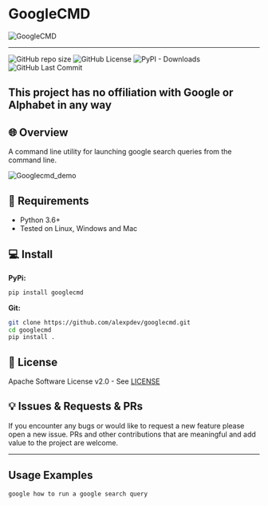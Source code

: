 # GoogleCMD

![GoogleCMD](https://github.com/alexpdev/googlecmd/logo.png)

* * *

![GitHub repo size](https://img.shields.io/github/repo-size/alexpdev/googlecmd?color=orange)
![GitHub License](https://img.shields.io/github/license/alexpdev/googlecmd?color=red&logo=apache)
![PyPI - Downloads](https://img.shields.io/pypi/dm/googlecmd?color=brown)
![GitHub Last Commit](https://badgen.net/github/last-commit/alexpdev/googlecmd?color=blue)

## This project has no offiliation with Google or Alphabet in any way

## 🌐 Overview

A command line utility for launching google search queries from the command line.

![Googlecmd_demo](https://github.com/alexpdev/googlecmd/googlecmd_demo.gif)

## 🔌 Requirements

- Python 3.6+
- Tested on Linux, Windows and Mac

## 💻 Install

**PyPi:**

```bash
pip install googlecmd
```

**Git:**

```bash
git clone https://github.com/alexpdev/googlecmd.git
cd googlecmd
pip install .
```

## 📝 License

Apache Software License v2.0 - See [LICENSE]("https://github.com/alexpdev/torrentfile/blob/master/LICENSE")

## 💡 Issues & Requests & PRs

If you encounter any bugs or would like to request a new feature please open a new issue.
PRs and other contributions that are meaningful and add value to the project are welcome.

* * *

## Usage Examples

```bash
google how to run a google search query
```
